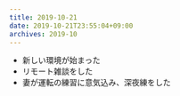 ```yaml
---
title: 2019-10-21
date: 2019-10-21T23:55:04+09:00
archives: 2019-10
---
```


- 新しい環境が始まった
- リモート雑談をした
- 妻が運転の練習に意気込み、深夜練をした
